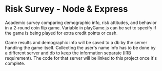 # Risk Survey - Node & Express
Academic survey comparing demographic info, risk attitudes, and behavior in a 2-round coin flip game. Variable in playGame.js can be set to specify if the game is being played for extra credit points or cash.

Game results and demographic info will be saved to a db by the server handling the game itself. Collecting the user's name info has to be done by a different server and db to keep the information separate (IRB requirement).  The code for that server will be linked to this project once it's complete.
